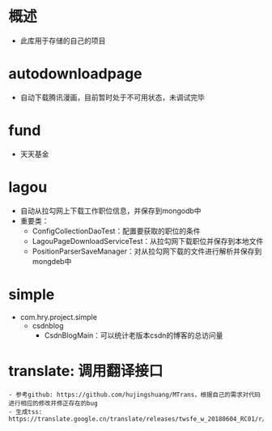 
# 概述
- 此库用于存储的自己的项目
# autodownloadpage
- 自动下载腾讯漫画，目前暂时处于不可用状态，未调试完毕
# fund
- 天天基金
# lagou
- 自动从拉勾网上下载工作职位信息，并保存到mongodb中
- 重要类：
    - ConfigCollectionDaoTest：配置要获取的职位的条件
    - LagouPageDownloadServiceTest：从拉勾网下载职位并保存到本地文件
    - PositionParserSaveManager：对从拉勾网下载的文件进行解析并保存到mongdeb中
# simple
- com.hry.project.simple
    - csdnblog
        - CsdnBlogMain：可以统计老版本csdn的博客的总访问量
# translate: 调用翻译接口
    - 参考github: https://github.com/hujingshuang/MTrans，根据自己的需求对代码进行相应的修改并修正存在的bug
    - 生成tss: https://translate.google.cn/translate/releases/twsfe_w_20180604_RC01/r/js/desktop_module_main.js
    
    